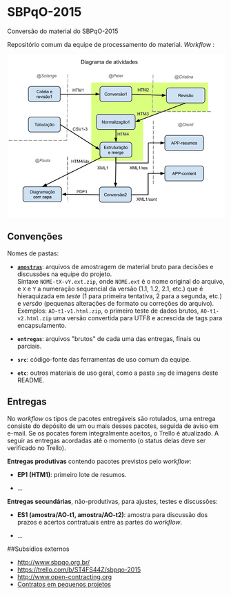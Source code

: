 # SBPqO-2015
Conversão do material do SBPqO-2015

Repositório comum da equipe de processamento do material. *Workflow* :

![alt text](https://github.com/ppKrauss/SBPqO-2015/blob/master/etc/imgs/diagrama1-workflow.png "Logo Title Text 1")

## Convenções

Nomes de pastas:

* [**`amostras`**](./amostras): arquivos de amostragem de material bruto para decisões e discussões na equipe do projeto. <br/>Sintaxe `NOME-tX-vY.ext.zip`, onde `NOME.ext` é o nome original do arquivo, e `X` e `Y` a numeração sequencial da versão (1.1, 1.2, 2.1, etc.) que é hieraquizada em *teste* (1 para primeira tentativa, 2 para a segunda, etc.) e *versão* (pequenas alterações de formato ou correções do arquivo). Exemplos: `AO-t1-v1.html.zip`, o primeiro teste de dados brutos, `AO-t1-v2.html.zip` uma versão convertida para UTF8 e acrescida de tags para encapsulamento.

* **`entregas`**: arquivos "brutos" de cada uma das entregas, finais ou parciais. 

* **`src`**: código-fonte das ferramentas de uso comum da equipe.

* **`etc`**: outros materiais de uso geral, como a pasta `img` de imagens deste README.

## Entregas
No *workflow* os tipos de pacotes entregáveis são rotulados, uma entrega consiste do depósito de um ou mais desses pacotes, seguida de aviso em e-mail. Se os pocates forem integralmente aceitos, o Trello é atualizado. A seguir as entregas acordadas até o momento (o status delas deve ser verificado no Trello).

**Entregas produtivas** contendo pacotes previstos pelo *workflow*:

* **EP1 (HTM1)**: primeiro lote de resumos.

* ...

**Entregas secundárias**, não-produtivas, para ajustes, testes e discussões:

* **ES1 (amostra/AO-t1, amostra/AO-t2)**:  amostra para discussão dos prazos e acertos contratuais entre as partes do *workflow*. 

* ...

##Subsídios externos
* http://www.sbpqo.org.br/
* https://trello.com/b/ST4FS44Z/sbpqo-2015
* http://www.open-contracting.org
* [Contratos em pequenos projetos](http://www.xmlfusion.org/wiki-do-mei/Contratos)


